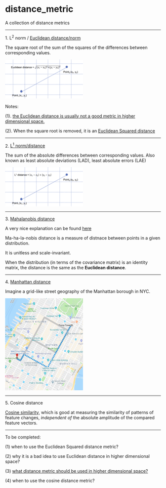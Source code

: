 # distance_metric
A collection of distance metrics

<hr>
1. L<sup>2</sup> norm / <a href="https://en.wikipedia.org/wiki/Euclidean_distance">Euclidean distance/norm</a>

The square root of the sum of the squares of the differences between corresponding values.

<img src="./images/Euclidean_distance.png" width="50%" />

Notes:

(1). <a href="https://stats.stackexchange.com/questions/99171/why-is-euclidean-distance-not-a-good-metric-in-high-dimensions">the Euclidean distance is usually not a good metric in higher dimensional space.</a>

(2). When the square root is removed, it is an <a href="http://www.improvedoutcomes.com/docs/WebSiteDocs/Clustering/Clustering_Parameters/Euclidean_and_Euclidean_Squared_Distance_Metrics.htm">Euclidean Squared distance</a>

<hr>
2. <a href="https://en.wikipedia.org/wiki/Least_absolute_deviations">L<sup>1</sup> norm/distance</a>

The sum of the absolute differences between corresponding values.
Also known as least absolute deviations (LAD), least absolute errors (LAE)

<img src="./images/L1_distance.png" width="50%" />

<hr>
3. <a href="https://en.wikipedia.org/wiki/Mahalanobis_distance">Mahalanobis distance</a>

A very nice explanation can be found <a href="https://stats.stackexchange.com/questions/62092/bottom-to-top-explanation-of-the-mahalanobis-distance">here</a><br>

Ma-ha-la-nobis distance is a measure of distnace between points in a given distribution.

It is unitless and scale-invariant.

When the distribution (in terms of the covariance matrix) is an identity matrix, the distance is the same as the **Euclidean distance**.

<hr>
4. <a href="https://en.wiktionary.org/wiki/Manhattan_distance">Manhattan distance</a>

Imagine a grid-like street geography of the Manhattan borough in NYC.

<img src="./images/Manhattan_distance.png" width="50%" />

<hr>
5. Cosine distance

<a href="https://cmry.github.io/notes/euclidean-v-cosine">Cosine similarity</a>, which is good at measuring the similarity of patterns of feature changes, *independent of* the absolute amplitude of the compared feature vectors.

<hr>

To be completed:

(1) when to use the Euclidean Squared distance metric?

(2) why it is a bad idea to use Euclidean distance in higher dimensional space?

(3) <a href="https://www.researchgate.net/post/What_is_the_best_distance_measure_for_high_dimensional_data">what distance metric should be used in higher dimensional space?</a>

(4) when to use the cosine distance metric?

